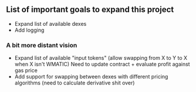 ## List of important goals to expand this project

* Expand list of available dexes
* Add logging

### A bit more distant vision

* Expand list of available "input tokens" (allow swapping from X to Y to X when X isn't WMATIC) Need to update contract + evaluate profit against gas price
* Add support for swapping between dexes with different pricing algorithms (need to calculate derivative shit over)